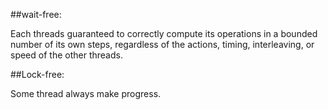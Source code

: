 ##wait-free: 

Each threads guaranteed to correctly compute its operations in a bounded number of its own steps, regardless of the actions, timing, interleaving, or speed of the other threads.

##Lock-free: 

Some thread always make progress.

[Wait-free & Lock-free]:(https://www.ibm.com/developerworks/java/library/j-jtp11234/)
